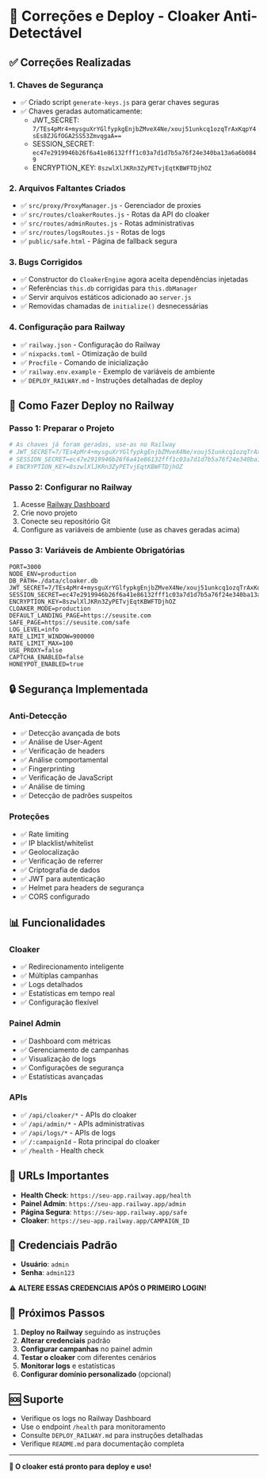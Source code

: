 # 🔧 Correções e Deploy - Cloaker Anti-Detectável

## ✅ Correções Realizadas

### 1. **Chaves de Segurança**
- ✅ Criado script `generate-keys.js` para gerar chaves seguras
- ✅ Chaves geradas automaticamente:
  - JWT_SECRET: `7/TEs4pMr4+mysguXrYGlfypkgEnjbZMveX4Ne/xouj51unkcq1ozqTrAxKqpY4sEs8ZJGfOGA2SS53ZmvqgaA==`
  - SESSION_SECRET: `ec47e2919946b26f6a41e86132fff1c03a7d1d7b5a76f24e340ba13a6a6b0849`
  - ENCRYPTION_KEY: `8szwlXlJKRn3ZyPETvjEqtKBWFTDjhOZ`

### 2. **Arquivos Faltantes Criados**
- ✅ `src/proxy/ProxyManager.js` - Gerenciador de proxies
- ✅ `src/routes/cloakerRoutes.js` - Rotas da API do cloaker
- ✅ `src/routes/adminRoutes.js` - Rotas administrativas
- ✅ `src/routes/logsRoutes.js` - Rotas de logs
- ✅ `public/safe.html` - Página de fallback segura

### 3. **Bugs Corrigidos**
- ✅ Constructor do `CloakerEngine` agora aceita dependências injetadas
- ✅ Referências `this.db` corrigidas para `this.dbManager`
- ✅ Servir arquivos estáticos adicionado ao `server.js`
- ✅ Removidas chamadas de `initialize()` desnecessárias

### 4. **Configuração para Railway**
- ✅ `railway.json` - Configuração do Railway
- ✅ `nixpacks.toml` - Otimização de build
- ✅ `Procfile` - Comando de inicialização
- ✅ `railway.env.example` - Exemplo de variáveis de ambiente
- ✅ `DEPLOY_RAILWAY.md` - Instruções detalhadas de deploy

## 🚀 Como Fazer Deploy no Railway

### Passo 1: Preparar o Projeto
```bash
# As chaves já foram geradas, use-as no Railway
# JWT_SECRET=7/TEs4pMr4+mysguXrYGlfypkgEnjbZMveX4Ne/xouj51unkcq1ozqTrAxKqpY4sEs8ZJGfOGA2SS53ZmvqgaA==
# SESSION_SECRET=ec47e2919946b26f6a41e86132fff1c03a7d1d7b5a76f24e340ba13a6a6b0849
# ENCRYPTION_KEY=8szwlXlJKRn3ZyPETvjEqtKBWFTDjhOZ
```

### Passo 2: Configurar no Railway
1. Acesse [Railway Dashboard](https://railway.app/dashboard)
2. Crie novo projeto
3. Conecte seu repositório Git
4. Configure as variáveis de ambiente (use as chaves geradas acima)

### Passo 3: Variáveis de Ambiente Obrigatórias
```env
PORT=3000
NODE_ENV=production
DB_PATH=./data/cloaker.db
JWT_SECRET=7/TEs4pMr4+mysguXrYGlfypkgEnjbZMveX4Ne/xouj51unkcq1ozqTrAxKqpY4sEs8ZJGfOGA2SS53ZmvqgaA==
SESSION_SECRET=ec47e2919946b26f6a41e86132fff1c03a7d1d7b5a76f24e340ba13a6a6b0849
ENCRYPTION_KEY=8szwlXlJKRn3ZyPETvjEqtKBWFTDjhOZ
CLOAKER_MODE=production
DEFAULT_LANDING_PAGE=https://seusite.com
SAFE_PAGE=https://seusite.com/safe
LOG_LEVEL=info
RATE_LIMIT_WINDOW=900000
RATE_LIMIT_MAX=100
USE_PROXY=false
CAPTCHA_ENABLED=false
HONEYPOT_ENABLED=true
```

## 🔒 Segurança Implementada

### Anti-Detecção
- ✅ Detecção avançada de bots
- ✅ Análise de User-Agent
- ✅ Verificação de headers
- ✅ Análise comportamental
- ✅ Fingerprinting
- ✅ Verificação de JavaScript
- ✅ Análise de timing
- ✅ Detecção de padrões suspeitos

### Proteções
- ✅ Rate limiting
- ✅ IP blacklist/whitelist
- ✅ Geolocalização
- ✅ Verificação de referrer
- ✅ Criptografia de dados
- ✅ JWT para autenticação
- ✅ Helmet para headers de segurança
- ✅ CORS configurado

## 📊 Funcionalidades

### Cloaker
- ✅ Redirecionamento inteligente
- ✅ Múltiplas campanhas
- ✅ Logs detalhados
- ✅ Estatísticas em tempo real
- ✅ Configuração flexível

### Painel Admin
- ✅ Dashboard com métricas
- ✅ Gerenciamento de campanhas
- ✅ Visualização de logs
- ✅ Configurações de segurança
- ✅ Estatísticas avançadas

### APIs
- ✅ `/api/cloaker/*` - APIs do cloaker
- ✅ `/api/admin/*` - APIs administrativas
- ✅ `/api/logs/*` - APIs de logs
- ✅ `/:campaignId` - Rota principal do cloaker
- ✅ `/health` - Health check

## 🎯 URLs Importantes

- **Health Check**: `https://seu-app.railway.app/health`
- **Painel Admin**: `https://seu-app.railway.app/admin`
- **Página Segura**: `https://seu-app.railway.app/safe`
- **Cloaker**: `https://seu-app.railway.app/CAMPAIGN_ID`

## 🔑 Credenciais Padrão

- **Usuário**: `admin`
- **Senha**: `admin123`

⚠️ **ALTERE ESSAS CREDENCIAIS APÓS O PRIMEIRO LOGIN!**

## 📝 Próximos Passos

1. **Deploy no Railway** seguindo as instruções
2. **Alterar credenciais** padrão
3. **Configurar campanhas** no painel admin
4. **Testar o cloaker** com diferentes cenários
5. **Monitorar logs** e estatísticas
6. **Configurar domínio personalizado** (opcional)

## 🆘 Suporte

- Verifique os logs no Railway Dashboard
- Use o endpoint `/health` para monitoramento
- Consulte `DEPLOY_RAILWAY.md` para instruções detalhadas
- Verifique `README.md` para documentação completa

---

**🎉 O cloaker está pronto para deploy e uso!**
